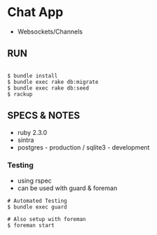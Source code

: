 # Chat App
- Websockets/Channels

## RUN
```

$ bundle install
$ bundle exec rake db:migrate
$ bundle exec rake db:seed
$ rackup
```

## SPECS & NOTES
- ruby 2.3.0
- sintra
- postgres - production / sqlite3 - development

### Testing
- using rspec 
- can be used with guard & foreman

```
# Automated Testing
$ bundle exec guard

# Also setup with foreman
$ foreman start
```
